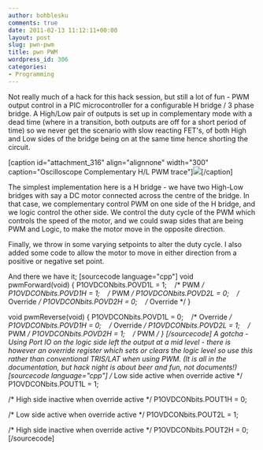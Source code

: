 ```yaml
---
author: bohblesku
comments: true
date: 2011-02-13 11:12:11+00:00
layout: post
slug: pwn-pwm
title: pwn PWM
wordpress_id: 306
categories:
- Programming
---
```


Not really much of a hack for this hack session, but still a lot of fun - PWM output control in a PIC microcontroller for a configurable H bridge / 3 phase bridge. A High/Low pair of outputs is set up in complementary mode with a dead time (where in a transition, both outputs are off for a short period of time) so we never get the scenario with slow reacting FET's, of both High and Low sides of the bridge being on at the same time hence shorting the circuit.

[caption id="attachment_316" align="alignnone" width="300" caption="Oscilloscope Complementary H/L PWM trace"][![](http://canthack.org/uploads/20101218_004-300x225.jpg)](http://canthack.org/2011/02/pwn-pwm/20101218_004/)[/caption]

The simplest implementation here is a H bridge - we have two High-Low bridges with say a DC motor connected across the centre of the bridge. In that case, we complementary control PWM on one side of the H bridge, and we logic control the other side. We control the duty cycle of the PWM which controls the speed of the motor, and we could swap sides that are being PWM and Logic, to make the motor move in the opposite direction.

Finally, we throw in some varying setpoints to alter the duty cycle. I also added some code to allow the motor to move in either direction from a positive or negative set point.

And there we have it;
[sourcecode language="cpp"]
void pwmForward(void) {
  P1OVDCONbits.POVD1L = 1;    /* PWM */
  P1OVDCONbits.POVD1H = 1;    /* PWM */
  P1OVDCONbits.POVD2L = 0;    /* Override */
  P1OVDCONbits.POVD2H = 0;    /* Override */
}

void pwmReverse(void) {
  P1OVDCONbits.POVD1L = 0;    /* Override */
  P1OVDCONbits.POVD1H = 0;    /* Override */
  P1OVDCONbits.POVD2L = 1;    /* PWM */
  P1OVDCONbits.POVD2H = 1;    /* PWM */
}
[/sourcecode]
A gotcha - Using Port IO on the logic side left the output at a mid level - there is however an override register which sets or clears the logic level so use this rather than conventional TRIS/LAT when using PWM. (It is all in the documentation, but hack night is about beer and fun, not documents!)
[sourcecode language="cpp"]
/* Low side active when override active */
P1OVDCONbits.POUT1L = 1;

/* High side inactive when override active */
P1OVDCONbits.POUT1H = 0;

/* Low side active when override active */
P1OVDCONbits.POUT2L = 1;

/* High side inactive when override active */
P1OVDCONbits.POUT2H = 0;
[/sourcecode]
